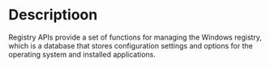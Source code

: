 # Descriptioon

Registry APIs provide a set of functions for managing the Windows registry, which is a database that stores configuration settings and options for the operating system and installed applications.
